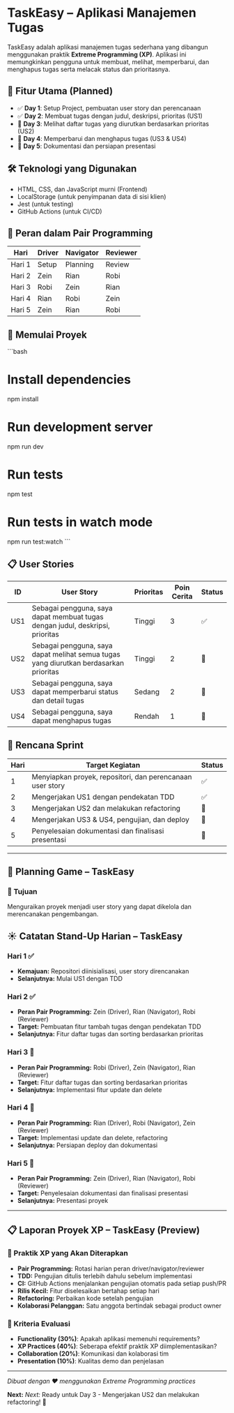 # TaskEasy – Aplikasi Manajemen Tugas

TaskEasy adalah aplikasi manajemen tugas sederhana yang dibangun menggunakan praktik **Extreme Programming (XP)**. Aplikasi ini memungkinkan pengguna untuk membuat, melihat, memperbarui, dan menghapus tugas serta melacak status dan prioritasnya.

## 🔧 Fitur Utama (Planned)

- ✅ **Day 1**: Setup Project, pembuatan user story dan perencanaan
- ✅ **Day 2**: Membuat tugas dengan judul, deskripsi, prioritas (US1)
- 🔄 **Day 3**: Melihat daftar tugas yang diurutkan berdasarkan prioritas (US2)
- 🔄 **Day 4**: Memperbarui dan menghapus tugas (US3 & US4)
- 🔄 **Day 5**: Dokumentasi dan persiapan presentasi

## 🛠️ Teknologi yang Digunakan

- HTML, CSS, dan JavaScript murni (Frontend)
- LocalStorage (untuk penyimpanan data di sisi klien)
- Jest (untuk testing)
- GitHub Actions (untuk CI/CD)

## 👥 Peran dalam Pair Programming

| Hari   | Driver | Navigator | Reviewer |
| ------ | ------ | --------- | -------- |
| Hari 1 | Setup  | Planning  | Review   |
| Hari 2 | Zein   | Rian      | Robi     |
| Hari 3 | Robi   | Zein      | Rian     |
| Hari 4 | Rian   | Robi      | Zein     |
| Hari 5 | Zein   | Rian      | Robi     |

## 🚀 Memulai Proyek

\`\`\`bash

# Install dependencies

npm install

# Run development server

npm run dev

# Run tests

npm test

# Run tests in watch mode

npm run test:watch
\`\`\`

## 📋 User Stories

| ID  | User Story                                                                            | Prioritas | Poin Cerita | Status |
| --- | ------------------------------------------------------------------------------------- | --------- | ----------- | ------ |
| US1 | Sebagai pengguna, saya dapat membuat tugas dengan judul, deskripsi, prioritas         | Tinggi    | 3           | ✅     |
| US2 | Sebagai pengguna, saya dapat melihat semua tugas yang diurutkan berdasarkan prioritas | Tinggi    | 2           | 🔄     |
| US3 | Sebagai pengguna, saya dapat memperbarui status dan detail tugas                      | Sedang    | 2           | 🔄     |
| US4 | Sebagai pengguna, saya dapat menghapus tugas                                          | Rendah    | 1           | 🔄     |

## 📆 Rencana Sprint

| Hari | Target Kegiatan                                           | Status |
| ---- | --------------------------------------------------------- | ------ |
| 1    | Menyiapkan proyek, repositori, dan perencanaan user story | ✅     |
| 2    | Mengerjakan US1 dengan pendekatan TDD                     | ✅     |
| 3    | Mengerjakan US2 dan melakukan refactoring                 | 🔄     |
| 4    | Mengerjakan US3 & US4, pengujian, dan deploy              | 🔄     |
| 5    | Penyelesaian dokumentasi dan finalisasi presentasi        | 🔄     |

---

## 🧠 Planning Game – TaskEasy

### 🎯 Tujuan

Menguraikan proyek menjadi user story yang dapat dikelola dan merencanakan pengembangan.

## ☀️ Catatan Stand-Up Harian – TaskEasy

### Hari 1 ✅

- **Kemajuan:** Repositori diinisialisasi, user story direncanakan
- **Selanjutnya:** Mulai US1 dengan TDD

### Hari 2 ✅

- **Peran Pair Programming:** Zein (Driver), Rian (Navigator), Robi (Reviewer)
- **Target:** Pembuatan fitur tambah tugas dengan pendekatan TDD
- **Selanjutnya:** Fitur daftar tugas dan sorting berdasarkan prioritas

### Hari 3 🔄

- **Peran Pair Programming:** Robi (Driver), Zein (Navigator), Rian (Reviewer)
- **Target:** Fitur daftar tugas dan sorting berdasarkan prioritas
- **Selanjutnya:** Implementasi fitur update dan delete

### Hari 4 🔄

- **Peran Pair Programming:** Rian (Driver), Robi (Navigator), Zein (Reviewer)
- **Target:** Implementasi update dan delete, refactoring
- **Selanjutnya:** Persiapan deploy dan dokumentasi

### Hari 5 🔄

- **Peran Pair Programming:** Zein (Driver), Rian (Navigator), Robi (Reviewer)
- **Target:** Penyelesaian dokumentasi dan finalisasi presentasi
- **Selanjutnya:** Presentasi proyek

---

## 📋 Laporan Proyek XP – TaskEasy (Preview)

### 🔧 Praktik XP yang Akan Diterapkan

- **Pair Programming:** Rotasi harian peran driver/navigator/reviewer
- **TDD:** Pengujian ditulis terlebih dahulu sebelum implementasi
- **CI:** GitHub Actions menjalankan pengujian otomatis pada setiap push/PR
- **Rilis Kecil:** Fitur diselesaikan bertahap setiap hari
- **Refactoring:** Perbaikan kode setelah pengujian
- **Kolaborasi Pelanggan:** Satu anggota bertindak sebagai product owner

### 🎯 Kriteria Evaluasi

- **Functionality (30%)**: Apakah aplikasi memenuhi requirements?
- **XP Practices (40%)**: Seberapa efektif praktik XP diimplementasikan?
- **Collaboration (20%)**: Komunikasi dan kolaborasi tim
- **Presentation (10%)**: Kualitas demo dan penjelasan

---

_Dibuat dengan ❤️ menggunakan Extreme Programming practices_

**Next:** _Next:_ Ready untuk Day 3 - Mengerjakan US2 dan melakukan refactoring! 🚀
